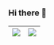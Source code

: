 ### Hi there 👋

<!--
**JasonKhew96/JasonKhew96** is a ✨ _special_ ✨ repository because its `README.md` (this file) appears on your GitHub profile.

Here are some ideas to get you started:

- 🔭 I’m currently working on ...
- 🌱 I’m currently learning ...
- 👯 I’m looking to collaborate on ...
- 🤔 I’m looking for help with ...
- 💬 Ask me about ...
- 📫 How to reach me: ...
- 😄 Pronouns: ...
- ⚡ Fun fact: ...
-->

| <img align="center" src="https://github-readme-stats.vercel.app/api?username=JasonKhew96&show_icons=true&hide_border=true" /> | <img align="center" src="https://github-readme-stats.vercel.app/api/top-langs/?username=JasonKhew96&layout=compact&hide_border=true" /> |
| ------------- | ------------- |
